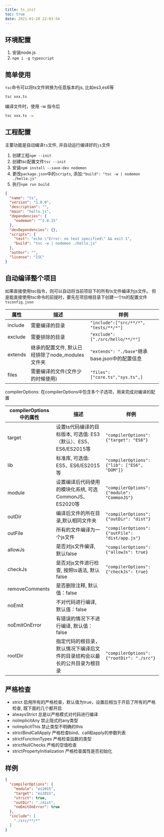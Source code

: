 ```yaml
---
title: ts_init
toc: true
date: 2021-01-20 22:03:54
---
```

## 环境配置
1. 安装node.js
2. `npm i -g typescript`


## 简单使用
`tsc`命令可以将ts文件转换为任意版本的js, 比如es3,es6等
```
tsc xxx.ts
```
编译文件时，使用 -w 指令后
```sh
tsc xxx.ts -w
```

## 工程配置
主要功能是自动编译`ts`文件, 并自动运行编译好的`js`文件

1. 创建工程`npm --init`
2. 创建tsc配置文件`tsc --init`
3. 安装`npm install --save-dev nodemon`
4. 更改`package.json`中的`scripts`, 添加:`"build": "tsc -w | nodemon ./hello.js"`
5. 执行`npm run build`

```json
{
  "name": "ts",
  "version": "1.0.0",
  "description": "",
  "main": "hello.js",
  "dependencies": {
    "nodemon": "^2.0.15"
  },
  "devDependencies": {},
  "scripts": {
    "test": "echo \"Error: no test specified\" && exit 1",
    "build": "tsc -w | nodemon ./hello.js"
  },
  "author": "",
  "license": "ISC"
}

```


## 自动编译整个项目
如果直接使用tsc指令，则可以自动将当前项目下的所有ts文件编译为js文件。
但是能直接使用tsc命令的前提时，要先在项目根目录下创建一个ts的配置文件 `tsconfig.json`

属性|描述|样例
--|--|--
include|需要编译的目录|`"include":["src/**/*", "tests/**/*"]`
exclude|需要排除的目录|`"exclude": ["./src/hello/**/*"]`
extends|继承的配置文件, 默认已经排除了node_modules文件夹| `"extends": "./base"`继承base.json中的配置信息
files|需要编译的文件(文件少的时候使用)| `"files": ["core.ts","sys.ts",]` 
compilerOptions: 在compilerOptions中包含多个子选项，用来完成对编译的配置


compilerOptions中的属性|描述|样例
--|--|--
target|设置ts代码编译的目标版本, 可选值: ES3（默认）、ES5、ES6/ES2015等|`"compilerOptions": {"target": "ES6"}`
lib|标准库, 可选值: ES5、ES6/ES2015等|`"compilerOptions": {"lib": ["ES6", "DOM"]}`
module|设置编译后代码使用的模块化系统, 可选CommonJS、ES2020等| `"compilerOptions": {"module": "CommonJS"}`
outDir|编译后文件的所在目录,默认相同文件夹|`"compilerOptions": {"outDir": "dist"}`
outFile|所有的文件编译为一个js文件| `"compilerOptions": {"outFile": "dist/app.js"}`
allowJs|是否对js文件编译, 默认false |`"compilerOptions": {"allowJs": true}`
checkJs|是否对js文件进行检查, 按照ts语法, 默认false |`"compilerOptions": {"checkJs": true}`
removeComments|是否删除注释, 默认值：false|
noEmit|不对代码进行编译, 默认值：false|
noEmitOnError|有错误的情况下不进行编译, 默认值：false|
rootDir|指定代码的根目录，默认情况下编译后文件的目录结构会以最长的公共目录为根目录|`"compilerOptions": {"rootDir": "./src"}`
    
    
## 严格检查
- strict 启用所有的严格检查，默认值为true，设置后相当于开启了所有的严格检查, 既下面的几个都开启
- alwaysStrict 总是以严格模式对代码进行编译
- noImplicitAny 禁止隐式的any类型 
- noImplicitThis 禁止类型不明确的this
- strictBindCallApply 严格检查bind、call和apply的参数列表
- strictFunctionTypes 严格检查函数的类型
- strictNullChecks 严格的空值检查
- strictPropertyInitialization 严格检查属性是否初始化


## 样例
```json
{
  "compilerOptions": {
    "module": "es2015",
    "target": "es2015",
    "strict": true,
    "outDir": "./dist",
    "noEmitOnError": true
  },
  "include": [
    "./src/**/*"
  ]
}
```